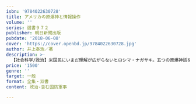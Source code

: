 ```yaml
---
isbn: '9784022630728'
title: アメリカの原爆神と情報操作
volume: ''
series: 選書９７２
publisher: 朝日新聞出版
pubdate: '2018-06-08'
cover: 'https://cover.openbd.jp/9784022630728.jpg'
author: 井上泰浩／著
description: >-
  【社会科学/政治】米国民にいまだ理解が広がらないヒロシマ・ナガサキ。五つの原爆神話を信じるからだ。事前に投下警告があった、日米100万の命を救った、放射能の影響は全くないなど、あり得ない神話を作り広めた国・科学者・ジャーナリストの暗躍をあぶり出す。
price: '1500'
genre: ''
target: 一般
format: 全集・双書
content: 政治-含む国防軍事

---
```

